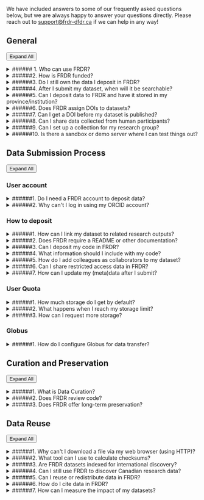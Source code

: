 We have included answers to some of our frequently asked questions below, but we are always happy to answer your questions directly. Please reach out to [support@frdr-dfdr.ca](mailto:support@frdr-dfdr.ca) if we can help in any way!
## General

<button type="button" class="btn btn-primary expand-all-btn">Expand All</button>

<details markdown="1">
<summary markdown="span">
###### 1. Who can use FRDR?
</summary>
Anyone may use FRDR to search for and download datasets.

Principal Investigators (PIs) from any research discipline, and their sponsored designates, may submit content to FRDR. PIs must be a faculty member, librarian, or community-based researcher at an institution or organization eligible to receive Tri-Agency funding, including Indigenous not-for-profit organizations eligible for funding from the Social Sciences and Humanities Research Council (SSHRC). PIs can sponsor designates to submit content on their behalf, including graduate and undergraduate students, data managers, non-research staff, external collaborators, postdoctoral fellows, and research assistants. Requests for deposit from other types of Canadian researchers (e.g. researchers affiliated with government or NGOs) who are not sponsored by a PI will be considered on a case-by-case basis.

Please refer to the [Data Submission Policy](/policies/en/data_submittiosn/)  for more information.
</details>

<details markdown="1">
<summary markdown="span">
######2. How is FRDR funded?
</summary>

FRDR is funded by the Digital Research Alliance of Canada, a national not-for-profit funded by Innovation, Science, and Economic Development Canada with a mandate to support Digital Research Infrastructure activities nationally.
</details>

<details markdown="1">
<summary markdown="span">
######3. Do I still own the data I deposit in FRDR?
</summary>

Yes, you do. FRDR does not own the data you choose to publish in the repository. When you decide to deposit data within FRDR,  you grant FRDR permission to steward the copy of the data that was deposited in the repository, and you retain your ownership rights.  Please see our Data Submission Policy, [section 6.0 Rights and Ownership](/policies/en/data_submission/#60-rights-and-ownership) for further information.
</details>

<details markdown="1">
<summary markdown="span">
######4. After I submit my dataset, when will it be searchable?
</summary>

After you submit your dataset, it will go through our internal review, or curation process. This typically takes 2-5 business days. Once approved for publication, your DOI will be registered with DataCite and your data will be indexed for discovery, unless you have selected an embargo to delay discovery. 
</details>

<details markdown="1">
<summary markdown="span">
######5. Can I deposit data to FRDR and have it stored in my province/institution?
</summary>

Yes, a design feature of FRDR is that data storage locations can be “federated.” An institution can apply to host a storage group that will be added to FRDR. The institution does not need to be running FRDR, just a Globus endpoint. If you are a representative of an institution and would like to apply to host a storage group, please contact [support@frdr-dfdr.ca](mailto:support@frdr-dfdr.ca).
</details>

<details markdown="1">
<summary markdown="span">
######6. Does FRDR assign DOIs to datasets?
</summary>

Yes! Each dataset in FRDR is assigned a unique digital object identifier (DOI), which can be used to cite the data. The DOI will be registered with [DataCite](https://datacite.org/) when the dataset is published. 
</details>

<details markdown="1">
<summary markdown="span">
######7. Can I get a DOI before my dataset is published?
</summary>

As soon as you start a new deposit, the system will assign a DOI to your dataset. This DOI is unique to your deposit, and it will not change. You are welcome to share the DOI ahead of data publication, e.g., if you would like to include it in an associated manuscript, however, the DOI will not resolve (or be functional) until your dataset is published. 

Your DOI is listed under the dataset title in your publication dashboard.

<a href="/docs/img/screenshots/faq/DashboardDOI.png" class="screenshot-lightbox">
    <img src="/docs/img/screenshots/faq/DashboardDOI.png" alt="Screenshot showing Publication Dashboard page with DOI listed under the dataset title" class="screenshot"/>
</a>
If you are worried that your data are not in compliance with our terms of use (e.g., if you are redistributing content you obtained from an external source, or if you have potentially sensitive content), please contact us at [support@frdr-dfdr.ca](mailto:support@frdr-dfdr.ca). We can work with you to determine whether the DOI can be shared ahead of curation (our internal review process) and dataset publication. 
</details>

<details markdown="1">
<summary markdown="span">
######8. Can I share data collected from human participants? 
</summary>

FRDR accepts data about human participants when the appropriate permissions or approvals for data publishing and sharing are in place, such as participant consent for future use of the data or Research Ethics Board approval for data sharing.
FRDR does not currently accept restricted access data. All data will be publicly available and should be properly de-identified. FRDR will ask for a copy of the approved ethics application, consent form, or other relevant documentation to confirm the appropriate permissions or approvals for data publication and sharing are in place. 

If you have questions about whether a particular dataset may be published,  please consult the Research Ethics Board of record. For data which has already been collected, the [Tri-Agency Guidance on Depositing Existing Data in Public Repositories](https://ethics.gc.ca/eng/depositing_depots.html) may be helpful.
</details>

<details markdown="1">
<summary markdown="span">
######9. Can I set up a collection for my research group?
</summary>

FRDR is happy to create a collection for your research group, your lab, or data outputs of a specific research program. Please contact [support@frdr-dfdr.ca](mailto:support@frdr-dfdr.ca) to set up a consultation. 
</details>

<details markdown="1">
<summary markdown="span">
######10. Is there a sandbox or demo server where I can test things out?
</summary>

A [demo version](https://demo.frdr-dfdr.ca/repo/?locale=en) of the FRDR site is available for training and testing purposes. You are welcome to use this to walk through or demonstrate the submission process. No account is required to start a new deposit on the demo site, however, new deposits submitted on this server are not monitored by our staff, and will not be published. If you need us to publish your test deposit, please contact us at [support@frdr-dfdr.ca](mailto:support@frdr-dfdr.ca).

As much as possible, the demo will be kept up-to-date with the latest version of the FRDR platform. Please note that all data deposited into the demo will be considered "test" data and will only be available temporarily.
</details>

## Data Submission Process

<button type="button" class="btn btn-primary expand-all-btn">Expand All</button>

### User account

<details markdown="1">
<summary markdown="span">
######1. Do I need a FRDR account to deposit data?
</summary>

FRDR does require you to create an account before you can deposit data. You can [sign up](/repo/PublishDashboard) using your Institutional ID, Federation ID, ORCID, or a Globus ID. The first time you log into FRDR, you will be asked to provide information about your department (optional), your role within your organization, and your faculty Sponsor (if applicable). This will help us to verify that you are eligible to deposit in FRDR. Please refer to the [Before Depositing](before_depositing.md) for more information.
</details>

<details markdown="1">
<summary markdown="span">
######2. Why can't I log in using my ORCID account?
</summary>

An Adblocker Addon / Plugin may be blocking the ORCID or Globus website. The Adblocker either causes an error or it gets stuck logging in.

To confirm this is the issue, try disabling your Adblocker before logging in. To disable: click on your Adblocker icon in the top right corner of your browser then turn it off. Then try logging into FRDR with your ORCID account.If you are able to log in after disabling your Adblocker you will need to add Adblocker exceptions / whitelist to the following websites:

* [globus.org](https://www.globus.org/)
* [orcid.org](https://orcid.org/)
* [globusid.org](https://globusid.org/)
</details>

### How to deposit

<details markdown="1">
<summary markdown="span">
######1. How can I link my dataset to related research outputs?
</summary>

You can link your FRDR dataset to related publications, datasets, code, models, or other research output via the “Related Identifier” metadata element on the “Recommended Metadata” screen of the submission interface. Please use a DOI or another unique identifier or URL. For more information see the [Recommended Metadata](describing_your_data.md#recommended-metadata) section of the Describing your Data guide. We also recommend including your dataset DOI in any related publication (in the references section or a data availability statement).

To add links to related research outputs after your dataset has been submitted, please contact [support@frdr-dfdr.ca](mailto:support@frdr-dfdr.ca).
</details>

<details markdown="1">
<summary markdown="span">
######2. Does FRDR require a README or other documentation?
</summary>

Documentation will provide context for your data, and we strongly recommend that you include a README, acodebook or other documentation to ensure your data can be understood and interpreted correctly over time!

For further guidance and a README template, please see [Documenting Your Submission](preparing_your_data.md#documenting-your-submission). Our curation team is also happy to work with you to create documentation for your dataset. Please reach out to [support@frdr-dfdr.ca](mailto:support@frdr-dfdr.ca) if you would like assistance. 
</details>

<details markdown="1">
<summary markdown="span">
######3. Can I deposit my code in FRDR?
</summary>

You are welcome to include code or scripts you used to process or analyze your data alongside that data in FRDR, however, you may wish to use a repository that is purpose built for code and software with version control and software-appropriate license options. Depending on your use case (e.g., if you are still actively developing your code), platform like GitHub, GitLab or Bitbucket may be more appropriate.

If you would like a DOI for your software, code can be pushed from GitHub to Zenodo. Information about that process is available in [GitHub docs](https://docs.github.com/en/repositories/archiving-a-github-repository/referencing-and-citing-content). Once a GitHub repository is hooked to Zenodo, new releases in GitHub will automatically trigger a new version in Zenodo. Most publicly available repositories can also be pushed to the Software Heritage Archive, which will provide you with a unique identifier called a SWHID that you can use to cite specific versions of your code. See their webpage “[Save and Reference Research Software](https://www.softwareheritage.org/save-and-reference-research-software/)” for more details.

You can use the “Related Identifier” metadata element in FRDR to link from your dataset to your code, model, software, or other research outputs where they are published. If you are questioning whether to include code or software with your data in FRDR, you are welcome to reach out to [support@frdr-dfdr.ca](mailto:support@frdr-dfdr.ca).
</details>

<details markdown="1">
<summary markdown="span">
######4. What information should I include with my code?
</summary>

Code that is self-describing or well commented may remain more useful over time. Comments should be concise and clear and describe the intention of the line(s) of code that follow, OR the code itself may be expressive (can be understood by humans and machines). If you are depositing code or script files in FRDR, please consider including the following information:

* Header information such as author, version number, filename, license, sources the code was derived from
* Information about the function or purpose of the code
* Information about how to run the code, the required input and expected output. If there are multiple script files, the order in which they are run should be clear.
* A list of required software packages and dependencies
* Information about the environment in which the code was developed and/or can be run

You may add this information to your README file, a requirements.txt file, and/or include it as header information or comments directly in your code files. We have a README template with a section for code available [HERE](/docs/txt/README.txt).
</details>

<details markdown="1">
<summary markdown="span">
######5. How do I add colleagues as collaborators to my dataset?
</summary>

You can add collaborators to your “In Progress” submissions. To do so, enter the email associated with their FRDR account on the “Collaborator” tab of the submission interface, and assign them permission to edit metadata, to add or remove data files, and/or to submit the dataset, then click “Invite”. 

An email invitation will be sent to your collaborator. Once they have accepted your invitation, the dataset will also appear in their publication dashboard, and they will have permission to view or edit the dataset based on what you selected. You can update collaborator permissions, or remove collaborators at any time. 

Note: Collaborators must have an account in FRDR. If you wish to share data with a journal editor, international colleague, or someone who cannot create a FRDR account, please use the “External Review” option. External reviewers will have permission to view data files and a subset of your metadata, but cannot make changes.
</details>

<details markdown="1">
<summary markdown="span">
######6. Can I share restricted access data in FRDR?
</summary>

FRDR allows temporary embargoes to protect data from download, however, at this time, all data in FRDR will eventually be made publicly available. Please only deposit data that you collected or generated, or that you have permission to share or redistribute. Please remove any identifying information or other sensitive content before you upload files into the repository, and review any consent forms, research contracts, data sharing agreements, etc. that you may have signed or asked study participants to sign. 

Please see our [Terms of Use](/policies/en/terms_of_use/), specifically section 3.0 Submitter Responsibilities for further information.
</details>

<details markdown="1">
<summary markdown="span">
######7. How can I update my (meta)data after I submit?
</summary>

Once your dataset is published, it is part of the scholarly record, and our curation team will need to assist with any changes. We can update metadata or add links to related research outputs on your behalf, and we will work with you to ensure that any changes made to the  data file set are transparent. To request changes, please send an email to [support@frdr-dfdr.ca](mailto:support@frdr-dfdr.ca).
</details>

### User Quota

<details markdown="1">
<summary markdown="span">
######1. How much storage do I get by default?
</summary>

You will have access to 1 TB of curated storage by default. If you think you will need additional storage, please contact [support@frdr-dfdr.ca](mailto:support@frdr-dfdr.ca).
</details>

<details markdown="1">
<summary markdown="span">
######2. What happens when I reach my storage limit?
</summary>

When a user reaches their quota in a collection, the following will happen:

* All items that they have permission to deposit to in this collection will have their Globus permissions changed to remove their write access (including their own in progress items, and items on which they are a collaborator).
* All incoming Globus transfers to items in this collection for this user will be paused.
* HTTPS file upload will be disabled for items in this collection for this user, although any uploads that are currently in progress will not be interrupted.
* An email may be sent to the user and to the curators (as defined in the quota policy), explaining that the user has reached their quota and also showing the total amount of collection quota remaining.
</details>

<details markdown="1">
<summary markdown="span">
######3. How can I request more storage?
</summary>

If you have reached your quota limit, or believe an extension on quota is required for a collection, please contact [support@frdr-dfdr.ca](mailto:support@frdr-dfdr.ca).
</details>

### Globus

<details markdown="1">
<summary markdown="span">
######1. How do I configure Globus for data transfer?
</summary>

To transfer the data from your personal computer, you will need to install and configure Globus on your personal computer. You will be asked to select which directories on your personal computer Globus can access. By default Globus will have access to your home directory, but we strongly recommend creating a folder to use as your working directory (e.g., FRDR or FRDR-submissions) and only giving Globus permission to read and write into that directory. Globus will be able to access that folder, and any subdirectories you create within it. 

To configure Globus: 

1. Right click on the Globus icon and select ‘Options’ (PC) or ‘Preferences’ (Mac). 
2. Select ‘Access’ and choose which files or folders will be accessible to Globus for file transferring (downloading and uploading).  
3. You can add or remove directories using the + and - symbols. 
4. You can give Globus permission to access multiple directories, including an external hard drive, and you can switch between the directories depending on the requirement. For instance, if you want to switch to your external hard drive to download a large size dataset.
5. Click ‘Save’.  Any changes you make are not made permanent until you press the "Save" button.
</details>

## Curation and Preservation

<button type="button" class="btn btn-primary expand-all-btn">Expand All</button>

<details markdown="1">
<summary markdown="span">
######1. What is Data Curation?
</summary>

Data curation is the active management of research data as it is created, maintained, used, archived, shared, and reused. It is an iterative process that adds value to scholarship by optimizing datasets for current use, as well as future discovery and reuse.

Your dataset will be reviewed by a member of the FRDR curation team ahead of publication to help ensure compliance with FRDR terms of use, and to improve the findability, accessibility, and reusability of your dataset. Curators may:

* Work with you to create documentation and metadata to explain and contextualize your data
* Augment metadata to increase discoverability
* Help select an appropriate license for your dataset
* Recommend formats appropriate for short and long-term accessibility
* Perform quality assurance through metadata inspection, file audit, and code review
* Link datasets to related research outputs (e.g., associated research papers or code) and grant information

For further information, please see our guidance on [preparing your data](preparing_your_data.md) for deposit. If you have questions about the curation process, or would like to consult with a curator ahead of data deposit, please contact us at [support@frdr-dfdr.ca](mailto:support@frdr-dfdr.ca).
</details>

<details markdown="1">
<summary markdown="span">
######2. Does FRDR review code?
</summary>

FRDR curators will look at code and scripts that are included with your data, however, we do not currently have capacity to engage in results reproduction. That is, we cannot run your code to try to reproduce outputs or confirm the results of your analyses. 

We may try to run code and provide feedback on any issues we encounter (e.g., is there an unreported dependency that was installed in the development environment that causes the code to stall on another machine). Curators may make suggestions about adding comments, licensing information, or other context to help ensure usefulness of the code over time. If a portion of  your code was written by a third-party source, we may check to confirm that the license selected for the code deposited in FRDR is not more permissive than the license assigned to the source code.
</details>

<details markdown="1">
<summary markdown="span">
######3. Does FRDR offer long-term preservation?
</summary>

FRDR offers bit-level preservation for all data deposits, with the ability to perform additional activities in support of long-term preservation. 

FRDR uses Archivematica to create Archival Information Packages (AIPs) for datasets that have been selected to undergo long-term preservation processes. The AIP includes an Archivematica-generated METS file with PREMIS metadata, the FRDR metadata.csv, data and licence files, and checksum.sha256 files. For more information, see the “[Preservation](after_depositing.md#preservation)” section in the After Depositing guide.

In order to ensure all datasets submitted to FRDR are preserved where appropriate, FRDR has implemented an appraisal process to ensure long-term access is managed responsibly and sustainably. All datasets deposited with FRDR will be considered for long-term preservation. Please note that the repository appraisal process takes documentation and file format into account, and datasets lacking adequate documentation or stored in proprietary formats may not be selected for long-term preservation activities or may be reappraised in future. Datasets not selected for long-term preservation will continue to be accessible via FRDR as per the [Data Retention and Deaccession Policy](/policies/en/data_retention/) and [Terms of Use](/policies/en/terms_of_use/).

Depositors can contribute to the appraisal process during submission by answering an optional question regarding the long-term value of their dataset. For more information, see the instructions for “[Requesting Long-term Preservation](depositing_data.md#requesting-long-term-preservation)” in the Depositing Data guide.

</details>

## Data Reuse

<button type="button" class="btn btn-primary expand-all-btn">Expand All</button>

<details markdown="1">
<summary markdown="span">
######1. Why can't I download a file via my web browser (using HTTP)?
</summary>

It might be for a few reasons:

* A browser cannot download a folder or hierarchy via HTTP. You will need to download files individually.
* We have a maximum file size of 10 GB for HTTP download. For files larger than 10GB, please use Globus to transfer the file to your endpoint (local machine, external hard drive, server, etc.). 
</details>

<details markdown="1">
<summary markdown="span">
######2. What tool can I use to calculate checksums?
</summary>

Users can download a frdr-checksums-and-filetypes.md file from the FRDR interface for each dataset and independently validate data files at any time.
There is a free tool to calculate SHA-256 checksums here: https://quickhash-gui.org/
</details>

<details markdown="1">
<summary markdown="span">
######3. Are FRDR datasets indexed for international discovery?
</summary>

FRDR datasets are indexed for discovery in [Lunaris](https://www.lunaris.ca/en), [Google Dataset Search](https://datasetsearch.research.google.com/), [OpenAIRE](https://explore.openaire.eu/search/find/research-outcomes?type=%22datasets%22), [DataCite](https://search.datacite.org/), ProQuest, and others. FRDR metadata are also exposed for harvest (and discovery) via an OAI-PMH feed, so data may be discoverable on other platforms.
</details>

<details markdown="1">
<summary markdown="span">
######4. Can I still use FRDR to discover Canadian research data?
</summary>

You can search for datasets published in FRDR using the FRDR search interface. To search across Canadian data repositories, including datasets published in FRDR, please visit the Lunaris website at: https://www.lunaris.ca/en 
</details>

<details markdown="1">
<summary markdown="span">
######5. Can I reuse or redistribute data in FRDR?
</summary>

You are free to download and use data in FRDR, however certain restrictions may apply (e.g., attribution may be required if you publish the results of an analysis, or data may be available for non-commercial use only). **Each dataset in FRDR is licensed individually**. You can find the access terms on the dataset landing page, directly below the ‘download dataset’ button, and further information may be included in the usage notes on the dataset landing page, or in the README.

**Please cite any datasets you use!** You can find a recommended citation at the bottom of each dataset landing page.

Please see our [Access and Reuse Policy](/policies/en/access_reuse/) for further information. If you have questions about the terms assigned to a specific dataset, please contact us at support@frdr-dfdr.ca and provide the dataset DOI.
</details>

<details markdown="1">
<summary markdown="span">
######6. How do I cite data in FRDR?
</summary>
We display a recommended citation at the bottom of each dataset landing page. We recommend including author names, dataset title, publication year, repository name, and the dataset DOI in your citation. You may also wish to include the version number of the dataset you used if multiple versions are available, and/or the date you accessed the dataset. E.g.,

Author AA, Author B, Author C. (2023). This is the dataset title. Version 1. Federated Research Data Repository. https://doi.org/10.20383/102.0NNN. Accessed 4 February, 2023.
</details>

<details markdown="1">
<summary markdown="span">
######7. How can I measure the impact of my datasets?
</summary>
Various statistics are available for data submitted to FRDR, including the number of views and file downloads. To access these stats, navigate to the dataset landing page and click the “View item statistics” button at the bottom of the record.
</details>